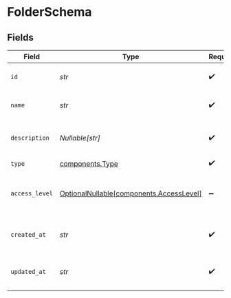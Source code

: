 # FolderSchema


## Fields

| Field                                                                              | Type                                                                               | Required                                                                           | Description                                                                        |
| ---------------------------------------------------------------------------------- | ---------------------------------------------------------------------------------- | ---------------------------------------------------------------------------------- | ---------------------------------------------------------------------------------- |
| `id`                                                                               | *str*                                                                              | :heavy_check_mark:                                                                 | The unique ID of the folder.                                                       |
| `name`                                                                             | *str*                                                                              | :heavy_check_mark:                                                                 | The name of the folder.                                                            |
| `description`                                                                      | *Nullable[str]*                                                                    | :heavy_check_mark:                                                                 | The description of the folder.                                                     |
| `type`                                                                             | [components.Type](../../models/components/type.md)                                 | :heavy_check_mark:                                                                 | N/A                                                                                |
| `access_level`                                                                     | [OptionalNullable[components.AccessLevel]](../../models/components/accesslevel.md) | :heavy_minus_sign:                                                                 | The access level of the folder within the workspace.                               |
| `created_at`                                                                       | *str*                                                                              | :heavy_check_mark:                                                                 | The date the folder was created.                                                   |
| `updated_at`                                                                       | *str*                                                                              | :heavy_check_mark:                                                                 | The date the folder was updated.                                                   |